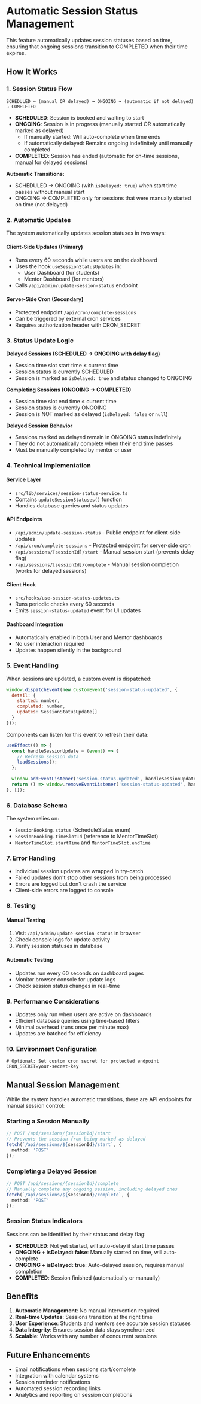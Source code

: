# Automatic Session Status Management

This feature automatically updates session statuses based on time, ensuring that ongoing sessions transition to COMPLETED when their time expires.

## How It Works

### 1. Session Status Flow
```
SCHEDULED → (manual OR delayed) → ONGOING → (automatic if not delayed) → COMPLETED
```

- **SCHEDULED**: Session is booked and waiting to start
- **ONGOING**: Session is in progress (manually started OR automatically marked as delayed)
  - If manually started: Will auto-complete when time ends
  - If automatically delayed: Remains ongoing indefinitely until manually completed
- **COMPLETED**: Session has ended (automatic for on-time sessions, manual for delayed sessions)

**Automatic Transitions:**
- SCHEDULED → ONGOING (with `isDelayed: true`) when start time passes without manual start
- ONGOING → COMPLETED only for sessions that were manually started on time (not delayed)

### 2. Automatic Updates

The system automatically updates session statuses in two ways:

#### Client-Side Updates (Primary)
- Runs every 60 seconds while users are on the dashboard
- Uses the hook `useSessionStatusUpdates` in:
  - User Dashboard (for students)
  - Mentor Dashboard (for mentors)
- Calls `/api/admin/update-session-status` endpoint

#### Server-Side Cron (Secondary)
- Protected endpoint `/api/cron/complete-sessions`
- Can be triggered by external cron services
- Requires authorization header with CRON_SECRET

### 3. Status Update Logic

**Delayed Sessions (SCHEDULED → ONGOING with delay flag)**
- Session time slot start time ≤ current time
- Session status is currently SCHEDULED
- Session is marked as `isDelayed: true` and status changed to ONGOING

**Completing Sessions (ONGOING → COMPLETED)**
- Session time slot end time ≤ current time
- Session status is currently ONGOING
- Session is NOT marked as delayed (`isDelayed: false` or `null`)

**Delayed Session Behavior**
- Sessions marked as delayed remain in ONGOING status indefinitely
- They do not automatically complete when their end time passes
- Must be manually completed by mentor or user

### 4. Technical Implementation

#### Service Layer
- `src/lib/services/session-status-service.ts`
- Contains `updateSessionStatuses()` function
- Handles database queries and status updates

#### API Endpoints
- `/api/admin/update-session-status` - Public endpoint for client-side updates
- `/api/cron/complete-sessions` - Protected endpoint for server-side cron
- `/api/sessions/[sessionId]/start` - Manual session start (prevents delay flag)
- `/api/sessions/[sessionId]/complete` - Manual session completion (works for delayed sessions)

#### Client Hook
- `src/hooks/use-session-status-updates.ts`
- Runs periodic checks every 60 seconds
- Emits `session-status-updated` event for UI updates

#### Dashboard Integration
- Automatically enabled in both User and Mentor dashboards
- No user interaction required
- Updates happen silently in the background

### 5. Event Handling

When sessions are updated, a custom event is dispatched:

```javascript
window.dispatchEvent(new CustomEvent('session-status-updated', { 
  detail: { 
    started: number,
    completed: number,
    updates: SessionStatusUpdate[]
  } 
}));
```

Components can listen for this event to refresh their data:

```javascript
useEffect(() => {
  const handleSessionUpdate = (event) => {
    // Refresh session data
    loadSessions();
  };
  
  window.addEventListener('session-status-updated', handleSessionUpdate);
  return () => window.removeEventListener('session-status-updated', handleSessionUpdate);
}, []);
```

### 6. Database Schema

The system relies on:
- `SessionBooking.status` (ScheduleStatus enum)
- `SessionBooking.timeSlotId` (reference to MentorTimeSlot)
- `MentorTimeSlot.startTime` and `MentorTimeSlot.endTime`

### 7. Error Handling

- Individual session updates are wrapped in try-catch
- Failed updates don't stop other sessions from being processed
- Errors are logged but don't crash the service
- Client-side errors are logged to console

### 8. Testing

#### Manual Testing
1. Visit `/api/admin/update-session-status` in browser
2. Check console logs for update activity
3. Verify session statuses in database

#### Automatic Testing
- Updates run every 60 seconds on dashboard pages
- Monitor browser console for update logs
- Check session status changes in real-time

### 9. Performance Considerations

- Updates only run when users are active on dashboards
- Efficient database queries using time-based filters
- Minimal overhead (runs once per minute max)
- Updates are batched for efficiency

### 10. Environment Configuration

```env
# Optional: Set custom cron secret for protected endpoint
CRON_SECRET=your-secret-key
```

## Manual Session Management

While the system handles automatic transitions, there are API endpoints for manual session control:

### Starting a Session Manually
```typescript
// POST /api/sessions/{sessionId}/start
// Prevents the session from being marked as delayed
fetch(`/api/sessions/${sessionId}/start`, {
  method: 'POST'
});
```

### Completing a Delayed Session
```typescript
// POST /api/sessions/{sessionId}/complete
// Manually complete any ongoing session, including delayed ones
fetch(`/api/sessions/${sessionId}/complete`, {
  method: 'POST'
});
```

### Session Status Indicators

Sessions can be identified by their status and delay flag:
- **SCHEDULED**: Not yet started, will auto-delay if start time passes
- **ONGOING + isDelayed: false**: Manually started on time, will auto-complete
- **ONGOING + isDelayed: true**: Auto-delayed session, requires manual completion
- **COMPLETED**: Session finished (automatically or manually)

## Benefits

1. **Automatic Management**: No manual intervention required
2. **Real-time Updates**: Sessions transition at the right time
3. **User Experience**: Students and mentors see accurate session statuses
4. **Data Integrity**: Ensures session data stays synchronized
5. **Scalable**: Works with any number of concurrent sessions

## Future Enhancements

- Email notifications when sessions start/complete
- Integration with calendar systems
- Session reminder notifications
- Automated session recording links
- Analytics and reporting on session completions
